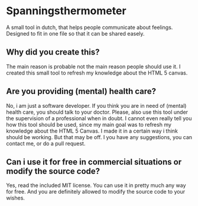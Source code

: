 # Spanningsthermometer
A small tool in dutch, that helps people communicate about feelings. Designed to fit in one file so that it can be shared easely.

## Why did you create this?
The main reason is probable not the main reason people should use it. I created this small tool to refresh my knowledge about the HTML 5 canvas. 

## Are you providing (mental) health care?
No, i am just a software developer. If you think you are in need of (mental) health care, you should talk to your doctor. Please, also use this tool under the supervision of a professional when in doubt. I cannot even really tell you how this tool should be used, since my main goal was to refresh my knowledge about the HTML 5 Canvas. I made it in a certain way i think should be working. But that may be off. I you have any suggestions, you can contact me, or do a pull request. 

## Can i use it for free in commercial situations or modify the source code?
Yes, read the included MIT license. You can use it in pretty much any way for free. And you are definitely allowed to modify the source code to your wishes.
